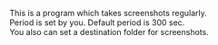 This is a program which takes screenshots regularly.  
Period is set by you. Default period is 300 sec.  
You also can set a destination folder for screenshots.
